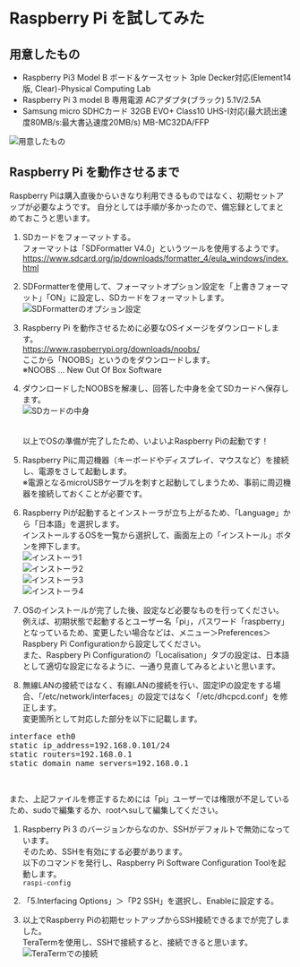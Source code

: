 # Raspberry Pi を試してみた

## 用意したもの
* Raspberry Pi3 Model B ボード＆ケースセット 3ple Decker対応(Element14版, Clear)-Physical Computing Lab
* Raspberry Pi 3 model B 専用電源 ACアダプタ(ブラック) 5.1V/2.5A
* Samsung micro SDHCカード 32GB EVO+ Class10 UHS-I対応(最大読出速度80MB/s:最大書込速度20MB/s) MB-MC32DA/FFP

![用意したもの](/images/img01.JPG)


## Raspberry Pi を動作させるまで

Raspberry Piは購入直後からいきなり利用できるものではなく、初期セットアップが必要なようです。
自分としては手順が多かったので、備忘録としてまとめておこうと思います。

1. SDカードをフォーマットする。<br>
フォーマットは「SDFormatter V4.0」というツールを使用するようです。<br>
https://www.sdcard.org/jp/downloads/formatter_4/eula_windows/index.html

1. SDFormatterを使用して、フォーマットオプション設定を「上書きフォーマット」「ON」に設定し、SDカードをフォーマットします。<br>
![SDFormatterのオプション設定](/images/img02.png)

1. Raspberry Pi を動作させるために必要なOSイメージをダウンロードします。<br>
https://www.raspberrypi.org/downloads/noobs/<br>
ここから「NOOBS」というのをダウンロードします。<br>
※NOOBS … New Out Of Box Software

1. ダウンロードしたNOOBSを解凍し、回答した中身を全てSDカードへ保存します。<br>
![SDカードの中身](/images/img03.png) <br><br><br>
以上でOSの準備が完了したため、いよいよRaspberry Piの起動です！

1. Raspberry Piに周辺機器（キーボードやディスプレイ、マウスなど）を接続し、電源をさして起動します。<br>
※電源となるmicroUSBケーブルを刺すと起動してしまうため、事前に周辺機器を接続しておくことが必要です。

1. Raspberry Piが起動するとインストーラが立ち上がるため、「Language」から「日本語」を選択します。<br>
インストールするOSを一覧から選択して、画面左上の「インストール」ボタンを押下します。<br>
![インストーラ1](/images/img04.JPG)<br>
![インストーラ2](/images/img05.JPG)<br>
![インストーラ3](/images/img06.JPG)<br>
![インストーラ4](/images/img07.JPG)<br>

1. OSのインストールが完了した後、設定など必要なものを行ってください。<br>
例えば、初期状態で起動するとユーザー名「pi」，パスワード「raspberry」となっているため、変更したい場合などは、メニュー＞Preferences＞Raspbery Pi Configurationから設定してください。<br>
また、Raspbery Pi Configurationの「Localisation」タブの設定は、日本語として適切な設定になるように、一通り見直してみるとよいと思います。

1. 無線LANの接続ではなく、有線LANの接続を行い、固定IPの設定をする場合、「/etc/network/interfaces」の設定ではなく「/etc/dhcpcd.conf」を修正します。<br>
変更箇所として対応した部分を以下に記載します。<br>
<pre>
interface eth0
static ip_address=192.168.0.101/24
static routers=192.168.0.1
static domain_name_servers=192.168.0.1</pre><br>
また、上記ファイルを修正するためには「pi」ユーザーでは権限が不足しているため、sudoで編集するか、rootへsuして編集してください。

1. Raspberry Pi 3 のバージョンからなのか、SSHがデフォルトで無効になっています。<br>
そのため、SSHを有効にする必要があります。<br>
以下のコマンドを発行し、Raspberry Pi Software Configuration Toolを起動します。<br>
`raspi-config`

1. 「5.Interfacing Options」＞「P2 SSH」を選択し、Enableに設定する。

1. 以上でRaspberry Piの初期セットアップからSSH接続できるまでが完了しました。<br>
TeraTermを使用し、SSHで接続すると、接続できると思います。<br>
![TeraTermでの接続](/images/img08.png)<br>
